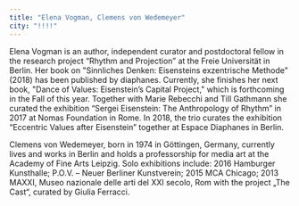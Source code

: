 ```yaml
---
title: "Elena Vogman, Clemens von Wedemeyer"
city: "!!!!"
---
```


Elena Vogman is an author, independent curator and postdoctoral fellow in the research project “Rhythm and Projection” at the Freie Universität in Berlin. Her book on "Sinnliches Denken: Eisensteins exzentrische Methode" (2018) has been published by diaphanes. Currently, she finishes her next book, "Dance of Values: Eisenstein’s Capital Project," which is forthcoming in the Fall of this year. Together with Marie Rebecchi and Till Gathmann she curated the exhibition “Sergei Eisenstein: The Anthropology of Rhythm” in 2017 at Nomas Foundation in Rome. In 2018, the trio curates the exhibition “Eccentric Values after Eisenstein” together at Espace Diaphanes in Berlin.

Clemens von Wedemeyer, born in 1974 in Göttingen, Germany, currently lives and works in Berlin and holds a professorship for media art at the Academy of Fine Arts Leipzig. Solo exhibitions include: 2016 Hamburger Kunsthalle; P.O.V. – Neuer Berliner Kunstverein; 2015 MCA Chicago; 2013 MAXXI, Museo nazionale delle arti del XXI secolo, Rom with the project „The Cast“, curated by Giulia Ferracci.
